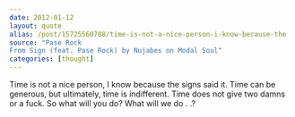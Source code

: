```yaml
---
date: 2012-01-12
layout: quote
alias: /post/15725560708/time-is-not-a-nice-person-i-know-because-the
source: "Pase Rock
From Sign (feat. Pase Rock) by Nujabes on Modal Soul"
categories: [thought]
---
```


Time is not a nice person, I know because the signs said it.
Time can be generous, but ultimately, time is indifferent.
Time does not give two damns or a fuck.
So what will you do? What will we do . .?
